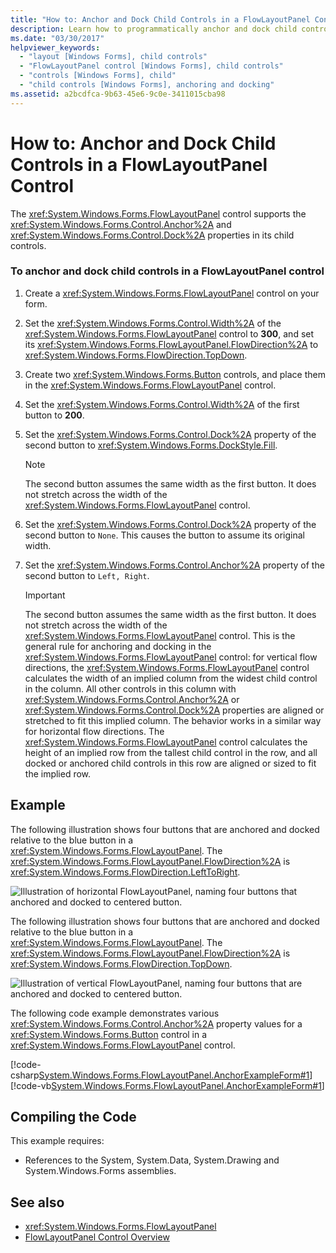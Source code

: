 ```yaml
---
title: "How to: Anchor and Dock Child Controls in a FlowLayoutPanel Control"
description: Learn how to programmatically anchor and dock child controls in a Windows Forms FlowLayoutPanel control.
ms.date: "03/30/2017"
helpviewer_keywords:
  - "layout [Windows Forms], child controls"
  - "FlowLayoutPanel control [Windows Forms], child controls"
  - "controls [Windows Forms], child"
  - "child controls [Windows Forms], anchoring and docking"
ms.assetid: a2bcdfca-9b63-45e6-9c0e-3411015cba98
---
```

# How to: Anchor and Dock Child Controls in a FlowLayoutPanel Control

The <xref:System.Windows.Forms.FlowLayoutPanel> control supports the <xref:System.Windows.Forms.Control.Anchor%2A> and <xref:System.Windows.Forms.Control.Dock%2A> properties in its child controls.

### To anchor and dock child controls in a FlowLayoutPanel control

1. Create a <xref:System.Windows.Forms.FlowLayoutPanel> control on your form.

2. Set the <xref:System.Windows.Forms.Control.Width%2A> of the <xref:System.Windows.Forms.FlowLayoutPanel> control to **300**, and set its <xref:System.Windows.Forms.FlowLayoutPanel.FlowDirection%2A> to <xref:System.Windows.Forms.FlowDirection.TopDown>.

3. Create two <xref:System.Windows.Forms.Button> controls, and place them in the <xref:System.Windows.Forms.FlowLayoutPanel> control.

4. Set the <xref:System.Windows.Forms.Control.Width%2A> of the first button to **200**.

5. Set the <xref:System.Windows.Forms.Control.Dock%2A> property of the second button to <xref:System.Windows.Forms.DockStyle.Fill>.

    > [!NOTE]
    > The second button assumes the same width as the first button. It does not stretch across the width of the <xref:System.Windows.Forms.FlowLayoutPanel> control.

6. Set the <xref:System.Windows.Forms.Control.Dock%2A> property of the second button to `None`. This causes the button to assume its original width.

7. Set the <xref:System.Windows.Forms.Control.Anchor%2A> property of the second button to `Left, Right`.

    > [!IMPORTANT]
    > The second button assumes the same width as the first button. It does not stretch across the width of the <xref:System.Windows.Forms.FlowLayoutPanel> control. This is the general rule for anchoring and docking in the <xref:System.Windows.Forms.FlowLayoutPanel> control: for vertical flow directions, the <xref:System.Windows.Forms.FlowLayoutPanel> control calculates the width of an implied column from the widest child control in the column. All other controls in this column with <xref:System.Windows.Forms.Control.Anchor%2A> or <xref:System.Windows.Forms.Control.Dock%2A> properties are aligned or stretched to fit this implied column. The behavior works in a similar way for horizontal flow directions. The <xref:System.Windows.Forms.FlowLayoutPanel> control calculates the height of an implied row from the tallest child control in the row, and all docked or anchored child controls in this row are aligned or sized to fit the implied row.

## Example

The following illustration shows four buttons that are anchored and docked relative to the blue button in a <xref:System.Windows.Forms.FlowLayoutPanel>. The <xref:System.Windows.Forms.FlowLayoutPanel.FlowDirection%2A> is <xref:System.Windows.Forms.FlowDirection.LeftToRight>.

![Illustration of horizontal FlowLayoutPanel, naming four buttons that anchored and docked to centered button.](./media/net-flpanchorexp.gif "NET_FLPanchorExp")

The following illustration shows four buttons that are anchored and docked relative to the blue button in a <xref:System.Windows.Forms.FlowLayoutPanel>. The <xref:System.Windows.Forms.FlowLayoutPanel.FlowDirection%2A> is <xref:System.Windows.Forms.FlowDirection.TopDown>.

![Illustration of vertical FlowLayoutPanel, naming four buttons that are anchored and docked to centered button.](./media/vs-flpanchor2.gif "VS_FLPanchor2")

The following code example demonstrates various <xref:System.Windows.Forms.Control.Anchor%2A> property values for a <xref:System.Windows.Forms.Button> control in a <xref:System.Windows.Forms.FlowLayoutPanel> control.

[!code-csharp[System.Windows.Forms.FlowLayoutPanel.AnchorExampleForm#1](~/samples/snippets/csharp/VS_Snippets_Winforms/System.Windows.Forms.FlowLayoutPanel.AnchorExampleForm/CS/FlpAnchorExampleForm.cs#1)]
[!code-vb[System.Windows.Forms.FlowLayoutPanel.AnchorExampleForm#1](~/samples/snippets/visualbasic/VS_Snippets_Winforms/System.Windows.Forms.FlowLayoutPanel.AnchorExampleForm/VB/FlpAnchorExampleForm.vb#1)]

## Compiling the Code

This example requires:

- References to the System, System.Data, System.Drawing and System.Windows.Forms assemblies.

## See also

- <xref:System.Windows.Forms.FlowLayoutPanel>
- [FlowLayoutPanel Control Overview](flowlayoutpanel-control-overview.md)
